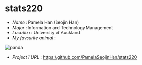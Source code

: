 # **stats220**

* *Name* : Pamela Han (Seojin Han)
* *Major* : Information and Technology Management
* *Location* : University of Auckland
* *My favourite animal* :

![panda](https://media.tenor.com/bC4aopuqkDAAAAAC/panda-cute.gif)
* *Project 1 URL* : https://github.com/PamelaSeojinHan/stats220
